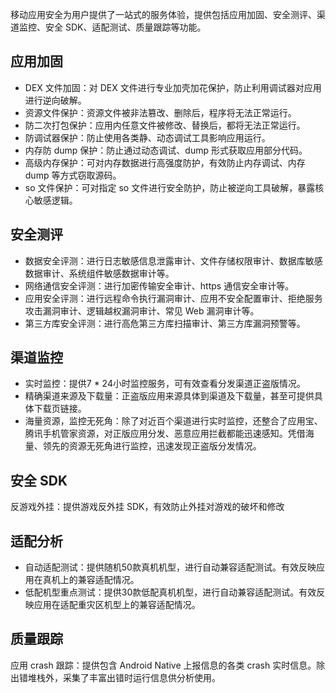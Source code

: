 移动应用安全为用户提供了一站式的服务体验，提供包括应用加固、安全测评、渠道监控、安全 SDK、适配测试、质量跟踪等功能。

## 应用加固
- DEX 文件加固：对 DEX 文件进行专业加壳加花保护，防止利用调试器对应用进行逆向破解。
- 资源文件保护：资源文件被非法篡改、删除后，程序将无法正常运行。
- 防二次打包保护：应用内任意文件被修改、替换后，都将无法正常运行。
- 防调试器保护：防止使用各类静、动态调试工具影响应用运行。
- 内存防 dump 保护：防止通过动态调试、dump 形式获取应用部分代码。
- 高级内存保护：可对内存数据进行高强度防护，有效防止内存调试、内存 dump 等方式窃取源码。
- so 文件保护：可对指定 so 文件进行安全防护，防止被逆向工具破解，暴露核心敏感逻辑。

## 安全测评
- 数据安全评测：进行日志敏感信息泄露审计、文件存储权限审计、数据库敏感数据审计、系统组件敏感数据审计等。
- 网络通信安全评测：进行加密传输安全审计、https 通信安全审计等。
- 应用安全评测：进行远程命令执行漏洞审计、应用不安全配置审计、拒绝服务攻击漏洞审计、逻辑越权漏洞审计、常见 Web 漏洞审计等。
- 第三方库安全评测：进行高危第三方库扫描审计、第三方库漏洞预警等。

## 渠道监控

- 实时监控：提供7 * 24小时监控服务，可有效查看分发渠道正盗版情况。
- 精确渠道来源及下载量：正盗版应用来源具体到渠道及下载量，甚至可提供具体下载页链接。
- 海量资源，监控无死角：除了对近百个渠道进行实时监控，还整合了应用宝、腾讯手机管家资源，对正版应用分发、恶意应用拦截都能迅速感知。凭借海量、领先的资源无死角进行监控，迅速发现正盗版分发情况。

## 安全 SDK
反游戏外挂：提供游戏反外挂 SDK，有效防止外挂对游戏的破坏和修改

## 适配分析

- 自动适配测试：提供随机50款真机机型，进行自动兼容适配测试。有效反映应用在真机上的兼容适配情况。
- 低配机型重点测试：提供30款低配真机机型，进行自动兼容适配测试。有效反映应用在适配重灾区机型上的兼容适配情况。

## 质量跟踪

应用 crash 跟踪：提供包含 Android Native 上报信息的各类 crash 实时信息。除出错堆栈外，采集了丰富出错时运行信息供分析使用。
